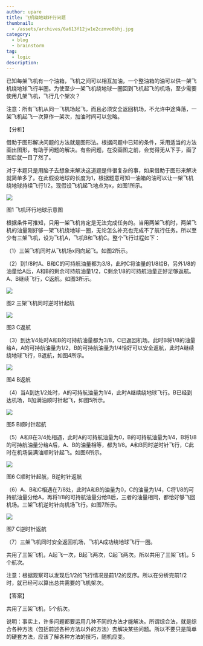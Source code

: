 ```yaml
---
author: upare
title: 飞机绕地球环行问题
thumbnail:
  - /assets/archives/6a613f12jw1e2czmvo8bhj.jpg
category:
  - blog
  - brainstorm
tag:
  - logic
description: 
---
```

已知每架飞机有一个油箱，飞机之间可以相互加油，一个整油箱的油可以供一架飞机绕地球飞行半圈。为使至少一架飞机绕地球一圈回到飞机起飞的机场，至少需要使用几架飞机，飞行几个架次？

注意：所有飞机从同一飞机场起飞，而且必须安全返回机场，不允许中途降落，一架飞机起飞一次算作一架次，加油时间可以忽略。

【分析】

借助于图形解决问题的方法就是图形法。根据问题中已知的条件，采用适当的方法画出图形，有助于问题的解决。有些问题，在没画图之前，会觉得无从下手，画了图后就一目了然了。

对于本题只是用脑子去想象来解决这道题是件很复杂的事，如果借助于图形来解决就简单多了。在此假设地球的长度为1，根据题意可知一油箱的油可以让一架飞机绕地球持续飞行1/2。现假设飞机起飞地点为x，如图1所示。

![](/assets/archives/6a613f12jw1e2czmvo8bhj.jpg)

图1 飞机环行地球示意图

根据条件可推知，只用一架飞机肯定是无法完成任务的。当用两架飞机时，两架飞机的油量刚好够一架飞机绕地球一圈，无论怎么补充也完成不了航行任务。所以至少有三架飞机，设为飞机A，飞机B和飞机C。整个飞行过程如下：

（1）三架飞机同时从飞机场x同向起飞。如图2所示。

（2）到1/8时A、B和C的可持航油量都为3/8，此时C将油量的1/8给B，另外1/8的油量给A后，A和B的剩余可持航油量1/2，C剩余1/8的可持航油量正好足够返航。A、B继续飞行，C返航。如图3所示。

![](/assets/archives/6a613f12jw1e2czhxvnmqj.jpg)

图2 三架飞机同时逆时针起航

![](/assets/archives/6a613f12jw1e2cznzdvuhj.jpg)

图3 C返航

（3）到达1/4处时A和B的可持航油量都为3/8，C已返回机场。此时B将1/8的油量给A，A的可持航油量为1/2，B的可持航油量为1/4恰好可以安全返航，此时A继续绕地球飞行，B返航，如图4所示。

![](/assets/archives/6a613f12jw1e2czhzflcej.jpg)

图4 B返航

（4）当A到达1/2处时，A的可持航油量为1/4，此时A继续绕地球飞行。B已经到达机场，B加满油顺时针起飞，如图5所示。

![](/assets/archives/6a613f12jw1e2czhzyf8wj.jpg)

图5 B顺时针起航

（5）A和B在3/4处相遇，此时A的可持航油量为0，B的可持航油量为1/4，B将1/8的可持航油量分给A后，A、B的油量相等，都为1/8。A和B同时逆时针飞行，C此时在机场装满油顺时针起飞。如图6所示。

![](/assets/archives/6a613f12jw1e2czi0w7mdj.jpg)

图6 C顺时针起航，B逆时针返航

（6）A、B和C相遇在7/8处，此时A和B的油量为0，C的油量为1/4，C将1/8的可持航油量分给A，再将1/8的可持航油量分给B后，三者的油量相同，都恰好够飞回机场。三架飞机逆时针向机场飞行。如图7所示。

![](/assets/archives/6a613f12jw1e2czpdax3yj.jpg)

图7 C逆时针返航

（7）三架飞机同时安全返回机场，飞机A成功绕地球飞行一圈。

共用了三架飞机，A起飞一次，B起飞两次，C起飞两次。所以共用了三架飞机，5个航次。

注意：根据观察可以发现后1/2的飞行情况是前1/2的反序。所以在分析完前1/2时，就已经可以算出总共需要的飞机架次。

【答案】

共用了三架飞机，5个航次。

说明：事实上，许多问题都要运用几种不同的方法才能解决。所谓综合法，就是综合各种方法（包括前述各种方法以外的方法）去解决某些问题。所以不要只是简单的硬套方法，应该了解各种方法的技巧，随机应变。